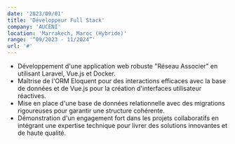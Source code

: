 ```yaml
---
date: '2023/09/01'
title: 'Développeur Full Stack'
company: 'AUCENI'
location: 'Marrakech, Maroc (Hybride)'
range: '“09/2023 - 11/2024”'
url: '#'
---
```


- Développement d'une application web robuste "Réseau Associer" en utilisant Laravel, Vue.js et Docker.
- Maîtrise de l'ORM Eloquent pour des interactions efficaces avec la base de données et de Vue.js pour la création d'interfaces utilisateur réactives.
- Mise en place d'une base de données relationnelle avec des migrations rigoureuses pour garantir une structure cohérente.
- Démonstration d'un engagement fort dans les projets collaboratifs en intégrant une expertise technique pour livrer des solutions innovantes et de haute qualité.